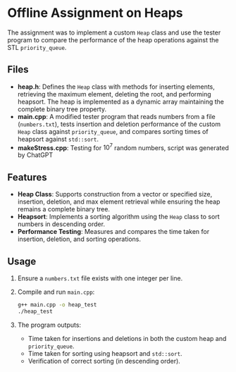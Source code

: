 # Offline Assignment on Heaps

The assignment was to implement a custom `Heap` class and use the tester program to compare the performance of the heap operations against the STL `priority_queue`.

## Files

- **heap.h**: Defines the `Heap` class with methods for inserting elements, retrieving the maximum element, deleting the root, and performing heapsort. The heap is implemented as a dynamic array maintaining the complete binary tree property.
- **main.cpp**: A modified tester program that reads numbers from a file (`numbers.txt`), tests insertion and deletion performance of the custom `Heap` class against `priority_queue`, and compares sorting times of heapsort against `std::sort`.
- **makeStress.cpp**: Testing for $10^{7}$ random numbers, script was generated by ChatGPT

## Features

- **Heap Class**: Supports construction from a vector or specified size, insertion, deletion, and max element retrieval while ensuring the heap remains a complete binary tree.
- **Heapsort**: Implements a sorting algorithm using the `Heap` class to sort numbers in descending order.
- **Performance Testing**: Measures and compares the time taken for insertion, deletion, and sorting operations.

## Usage

1. Ensure a `numbers.txt` file exists with one integer per line.
2. Compile and run `main.cpp`:

   ```bash
   g++ main.cpp -o heap_test
   ./heap_test
   ````

3. The program outputs:
   - Time taken for insertions and deletions in both the custom heap and `priority_queue`.
   - Time taken for sorting using heapsort and `std::sort`.
   - Verification of correct sorting (in descending order).
